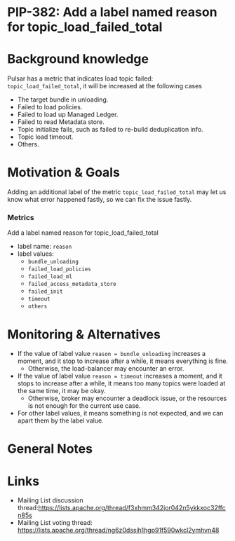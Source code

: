 # PIP-382: Add a label named reason for topic_load_failed_total

# Background knowledge

Pulsar has a metric that indicates load topic failed: `topic_load_failed_total`, it will be increased at the following cases
- The target bundle in unloading.
- Failed to load policies.
- Failed to load up Managed Ledger.
- Failed to read Metadata store.
- Topic initialize fails, such as failed to re-build deduplication info.
- Topic load timeout.
- Others.

# Motivation & Goals

Adding an additional label of the metric `topic_load_failed_total` may let us know what error happened fastly, so we can fix the issue fastly.

### Metrics

Add a label named reason for topic_load_failed_total
- label name: `reason`
- label values:
  - `bundle_unloading`
  - `failed_load_policies`
  - `failed_load_ml`
  - `failed_access_metadata_store`
  - `failed_init`
  - `timeout`
  - `others`


# Monitoring & Alternatives

- If the value of label value `reason = bundle_unloading` increases a moment, and it stop to increase after a while, it means everything is fine.
  - Otherwise, the load-balancer may encounter an error.  
- If the value of label value `reason = timeout` increases a moment, and it stops to increase after a while, it means too many topics were loaded at the same time, it may be okay. 
  - Otherwise, broker may encounter a deadlock issue, or the resources is not enough for the current use case. 
- For other label values, it means something is not expected, and we can apart them by the label value. 

# General Notes

# Links

<!--
Updated afterwards
-->
* Mailing List discussion thread:https://lists.apache.org/thread/f3xhmm342jor042n5ykkxoc32ffcn85s
* Mailing List voting thread: https://lists.apache.org/thread/ng6z0dssjh1hgp91f590wkcl2ymhvn48
